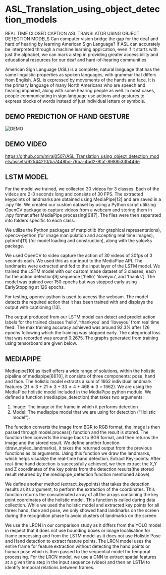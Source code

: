 # ASL_Translation_using_object_detection_models
REAL TIME CLOSED CAPTION ASL TRANSLATOR USING   OBJECT DETECTION MODELS
Can computer vision bridge the gap for the deaf and hard of hearing by learning American Sign Language? If ASL can accurately be interpreted through a machine learning application, even if it starts with just the alphabet, we can mark a step in providing greater accessibility and educational resources for our deaf and hard-of-hearing communities.

American Sign Language (ASL) is a complete, natural language that has the same linguistic properties as spoken languages, with grammar that differs from English. ASL is expressed by movements of the hands and face. It is the primary language of many North Americans who are speech and hearing impaired, along with some hearing people as well. In most cases, people communicating in sign language use actions and gestures to express blocks of words instead of just individual letters or symbols. 
## DEMO PREDICTION OF HAND GESTURE 

![DEMO](https://github.com/miraj0507/ASL_Translation_using_object_detection_models/assets/62544210/dcff17a3-1e3d-41ab-a683-8051789fb18a)



## DEMO VIDEO

https://github.com/miraj0507/ASL_Translation_using_object_detection_models/assets/62544210/ba7448bd-76ba-4bd2-9faf-8988533b446e



## LSTM MODEL
 
For the model we trained, we collected 30 videos for 3 classes. Each of the videos are 2-3 seconds long and consists of 30 FPS. The extracted keypoints of landmarks are obtained using MediaPipe[12] and are saved in a .npy file. We created our custom dataset by using a Python script utilizing OpenCV package to capture videos from a webcam and storing them in .npy format after MediaPipe processing[6][7]. The files were then separated into folders specific to each class.

We utilize the Python packages of matplotlib (for graphical representations), opencv-python (for image manipulation and accepting real time images), pytorch[11] (for model loading and construction), along with the yolov5s package.

We used OpenCV to video capture the action of 30 videos of 30fps of 3 seconds each. We used this as our input to the MediaPipe API. The landmarks were extracted and fed to the input layer of the LSTM model. We trained the LSTM model with our custom made dataset of 3 classes, each for the action detection[9] sequence [‘hello’, ‘iloveyou’, and ‘thanks’]. The model was trained over 150 epochs but was stopped early using EarlyStopping at 126 epochs. 

For testing, opencv-python is used to access the webcam. The model detects the required action that it has been trained with and displays the output with captioning [13].

The output produced from our LSTM model can detect and predict action labels for the trained classes ‘hello’, ‘thankyou’ and ‘iloveyou’ from real time feed.
The max training accuracy achieved was around 92.3% after 126 epochs following which the training was stopped early. The categorical loss that was recorded was around 0.2675. The graphs generated from training using tensorboard are given below. 


## MEDIAPIPE

Mediapipe[10] as itself offers a wide range of solutions, within the holistic pipeline of mediapipe[8][10], it consists of three components: pose, hand and face. The holistic model extracts a sum of 1662 individual landmark features (21 ∗ 3 + 21 ∗ 3 + 33 ∗ 4 + 468 ∗ 3 = 1662). We are using the MediaPipe holistic model included in the MediaPipe python module. We defined a function (mediapipe_detection) that takes two arguments:
1. Image: The image or the frame in which it performs detection
2. Model: The mediapipe model that we are using for detection (“Holistic model”). 

The function converts the image from BGR to RGB format, the image is then passed through model.process() function and the result is stored. The function then converts the image back to BGR format, and then returns the image and the stored result. We define another function (draw_styled_landmarks), it takes the returned output from the previous functions as its arguments. Using this function we draw the landmarks, which helps visualize the real-time hand detection. Extract Key-points: After real-time hand detection is successfully achieved, we then extract the X,Y and Z coordinates of the key points from the detection results(the stored result returned by the mediapipe_detection function mentioned above). 

We define another method (extract_keypoints) that takes the detection results as its argument, to perform the extraction of the coordinates. This function returns the concatenated array of all the arrays containing the key point coordinates of the holistic model. This function is called during data collection. While we used the holistic model and extracted key points for all three: hand, face and pose, we only showed hand landmarks on the screen during the recognition phase to avoid clusters of landmarks on the screen.



We use the LRCN  in our comparison study as it differs from the YOLO model in respect that it does not use bounding boxes or image localisation for frame processing and from the LSTM model as it does not use Holistic Pose and Hand detection to extract feature points. The LRCN model uses the entire frame for feature extraction without detecting the hand points or human pose which is then passed to the sequential model for temporal processing. For the LRCN model, we use a CNN to extract spatial features at a given time step in the input sequence (video) and then an LSTM to identify temporal relations between frames.
